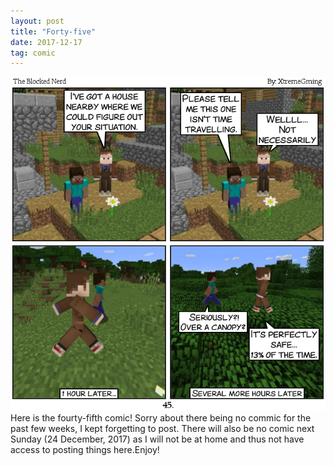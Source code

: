 ```yaml
---
layout: post
title: "Forty-five"
date: 2017-12-17
tag: comic
---
```

<img src="/comics/Comic45.png" alt="45" class="inline" />
Here is the fourty-fifth comic! Sorry about there being no commic for the past few weeks, I kept forgetting to post. There will also be no comic next Sunday (24 December, 2017) as I will not be at home and thus not have access to posting things here.Enjoy!
